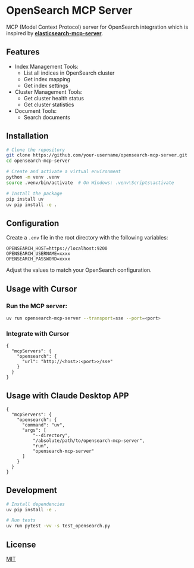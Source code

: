 # OpenSearch MCP Server

MCP (Model Context Protocol) server for OpenSearch integration which is inspired by **[elasticsearch-mcp-server](https://github.com/cr7258/elasticsearch-mcp-server)**.

## Features

- Index Management Tools:
  - List all indices in OpenSearch cluster
  - Get index mapping
  - Get index settings
- Cluster Management Tools:
  - Get cluster health status
  - Get cluster statistics
- Document Tools:
  - Search documents

## Installation

```bash
# Clone the repository
git clone https://github.com/your-username/opensearch-mcp-server.git
cd opensearch-mcp-server

# Create and activate a virtual environment
python -m venv .venv
source .venv/bin/activate  # On Windows: .venv\Scripts\activate

# Install the package
pip install uv
uv pip install -e .
```

## Configuration

Create a `.env` file in the root directory with the following variables:

```
OPENSEARCH_HOST=https://localhost:9200
OPENSEARCH_USERNAME=xxxx
OPENSEARCH_PASSWORD=xxxx
```

Adjust the values to match your OpenSearch configuration.

## Usage with Cursor

### Run the MCP server:

```bash
uv run opensearch-mcp-server --transport=sse --port=<port>
```
### Integrate with Cursor
```
{
  "mcpServers": {
    "opensearch": {
      "url": "http://<host>:<port>>/sse"
    }
  }
}
```
## Usage with Claude Desktop APP
```
{
  "mcpServers": {
    "opensearch": {
      "command": "uv",
      "args": [
          "--directory",
          "/absolute/path/to/opensearch-mcp-server",
          "run",
          "opensearch-mcp-server"
      ]
    }
  }
}
```

## Development

```bash
# Install dependencies
uv pip install -e .

# Run tests
uv run pytest -vv -s test_opensearch.py
```

## License

[MIT](LICENSE) 
